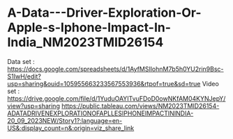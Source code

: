 # A-Data---Driver-Exploration-Or-Apple-s-Iphone-Impact-In-India_NM2023TMID26154
Data set : https://docs.google.com/spreadsheets/d/1AyfMSIlohnM7b5h0YU2rin9Bsc-S1IwH/edit?usp=sharing&ouid=105955663233567553936&rtpof=true&sd=true
Video set : https://drive.google.com/file/d/1YuduOAYITvuFDoD0owNKfAM04KYNJepY/view?usp=sharing
https://public.tableau.com/views/NM2023TMID26154-ADATADRIVENEXPLORATIONOFAPLLESIPHONEIMPACTININDIA-20_09_2023NEW/Story1?:language=en-US&:display_count=n&:origin=viz_share_link
